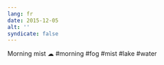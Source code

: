 ```yaml
---
lang: fr
date: 2015-12-05
alt: ''
syndicate: false
---
```


Morning mist ☁ #morning #fog #mist #lake #water
